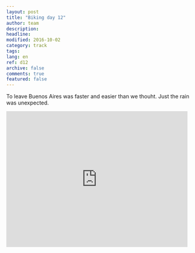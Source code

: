 ```yaml
---
layout: post
title: "Biking day 12"
author: team
description: 
headline: 
modified: 2016-10-02
category: track
tags: 
lang: en
ref: d12
archive: false
comments: true
featured: false
---
```


To leave Buenos Aires was faster and easier than we thouht. Just the rain was unexpected. 

<iframe width="480" height="360" src="http://track-kit.net/maps_s3/?v=embed&track=230346.gpx" frameborder="0" allowfullscreen></iframe>




